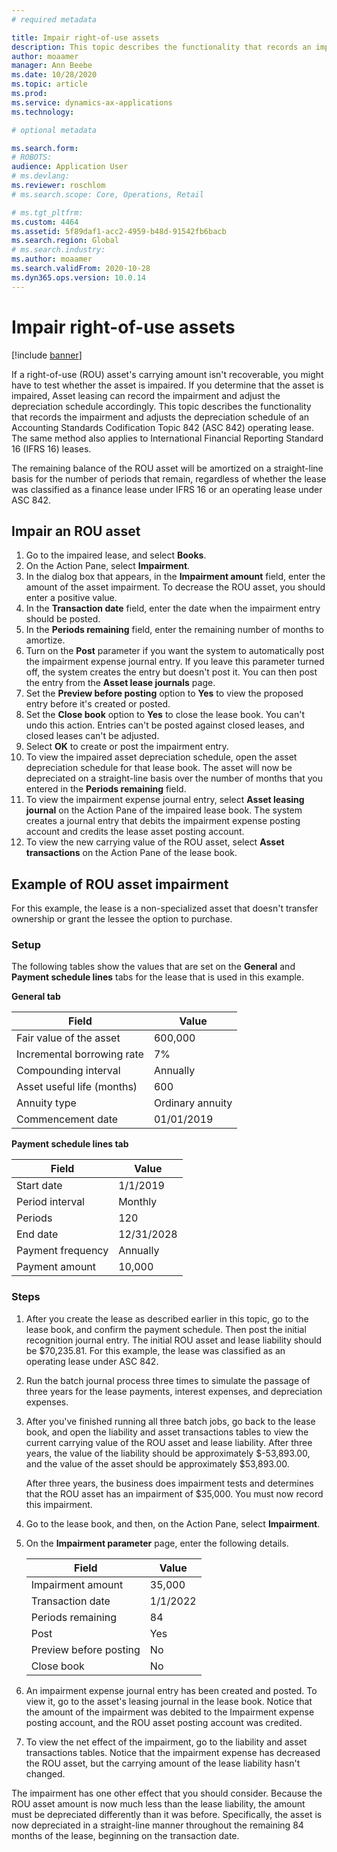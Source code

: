 ```yaml
---
# required metadata

title: Impair right-of-use assets
description: This topic describes the functionality that records an impairment and adjusts the asset depreciation schedule of an Accounting Standards Codification Topic 842 (ASC 842) operating lease.
author: moaamer
manager: Ann Beebe
ms.date: 10/28/2020
ms.topic: article
ms.prod: 
ms.service: dynamics-ax-applications
ms.technology: 

# optional metadata

ms.search.form: 
# ROBOTS: 
audience: Application User
# ms.devlang: 
ms.reviewer: roschlom
# ms.search.scope: Core, Operations, Retail

# ms.tgt_pltfrm: 
ms.custom: 4464
ms.assetid: 5f89daf1-acc2-4959-b48d-91542fb6bacb
ms.search.region: Global
# ms.search.industry: 
ms.author: moaamer
ms.search.validFrom: 2020-10-28
ms.dyn365.ops.version: 10.0.14
---
```


# Impair right-of-use assets

[!include [banner](../includes/banner.md)]

If a right-of-use (ROU) asset's carrying amount isn't recoverable, you might have to test whether the asset is impaired. If you determine that the asset is impaired, Asset leasing can record the impairment and adjust the depreciation schedule accordingly. This topic describes the functionality that records the impairment and adjusts the depreciation schedule of an Accounting Standards Codification Topic 842 (ASC 842) operating lease. The same method also applies to International Financial Reporting Standard 16 (IFRS 16) leases.

The remaining balance of the ROU asset will be amortized on a straight-line basis for the number of periods that remain, regardless of whether the lease was classified as a finance lease under IFRS 16 or an operating lease under ASC 842.

## Impair an ROU asset

1. Go to the impaired lease, and select **Books**.
2. On the Action Pane, select **Impairment**.
3. In the dialog box that appears, in the **Impairment amount** field, enter the amount of the asset impairment. To decrease the ROU asset, you should enter a positive value.
4. In the **Transaction date** field, enter the date when the impairment entry should be posted.
5. In the **Periods remaining** field, enter the remaining number of months to amortize.
6. Turn on the **Post** parameter if you want the system to automatically post the impairment expense journal entry. If you leave this parameter turned off, the system creates the entry but doesn't post it. You can then post the entry from the **Asset lease journals** page.
7. Set the **Preview before posting** option to **Yes** to view the proposed entry before it's created or posted.
8. Set the **Close book** option to **Yes** to close the lease book. You can't undo this action. Entries can't be posted against closed leases, and closed leases can't be adjusted.
9. Select **OK** to create or post the impairment entry.
10. To view the impaired asset depreciation schedule, open the asset depreciation schedule for that lease book. The asset will now be depreciated on a straight-line basis over the number of months that you entered in the **Periods remaining** field.
11. To view the impairment expense journal entry, select **Asset leasing journal** on the Action Pane of the impaired lease book. The system creates a journal entry that debits the impairment expense posting account and credits the lease asset posting account.
12. To view the new carrying value of the ROU asset, select **Asset transactions** on the Action Pane of the lease book.

## Example of ROU asset impairment

For this example, the lease is a non-specialized asset that doesn't transfer ownership or grant the lessee the option to purchase.

### Setup

The following tables show the values that are set on the **General** and **Payment schedule lines** tabs for the lease that is used in this example.

**General tab**

| Field                      | Value            |
|----------------------------|------------------|
| Fair value of the asset    | 600,000          |
| Incremental borrowing rate | 7%               |
| Compounding interval       | Annually         |
| Asset useful life (months) | 600              |
| Annuity type               | Ordinary annuity |
| Commencement date          | 01/01/2019       |

**Payment schedule lines tab**

| Field             | Value      |
|-------------------|------------|
| Start date        | 1/1/2019   |
| Period interval   | Monthly    |
| Periods           | 120        |
| End date          | 12/31/2028 |
| Payment frequency | Annually   |
| Payment amount    | 10,000     |

### Steps

1. After you create the lease as described earlier in this topic, go to the lease book, and confirm the payment schedule. Then post the initial recognition journal entry. The initial ROU asset and lease liability should be $70,235.81. For this example, the lease was classified as an operating lease under ASC 842.
2. Run the batch journal process three times to simulate the passage of three years for the lease payments, interest expenses, and depreciation expenses.
3. After you've finished running all three batch jobs, go back to the lease book, and open the liability and asset transactions tables to view the current carrying value of the ROU asset and lease liability. After three years, the value of the liability should be approximately $-53,893.00, and the value of the asset should be approximately $53,893.00. 

    After three years, the business does impairment tests and determines that the ROU asset has an impairment of $35,000. You must now record this impairment.
    
4. Go to the lease book, and then, on the Action Pane, select **Impairment**.
5. On the **Impairment parameter** page, enter the following details.

    | Field                  | Value    |
    |------------------------|----------|
    | Impairment amount      | 35,000   |
    | Transaction date       | 1/1/2022 |
    | Periods remaining      | 84       |
    | Post                   | Yes      |
    | Preview before posting | No       |
    | Close book             | No       |

6. An impairment expense journal entry has been created and posted. To view it, go to the asset's leasing journal in the lease book. Notice that the amount of the impairment was debited to the Impairment expense posting account, and the ROU asset posting account was credited.
7. To view the net effect of the impairment, go to the liability and asset transactions tables. Notice that the impairment expense has decreased the ROU asset, but the carrying amount of the lease liability hasn't changed.

The impairment has one other effect that you should consider. Because the ROU asset amount is now much less than the lease liability, the amount must be depreciated differently than it was before. Specifically, the asset is now depreciated in a straight-line manner throughout the remaining 84 months of the lease, beginning on the transaction date.
